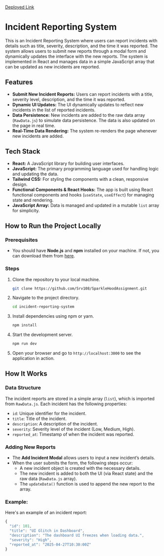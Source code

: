 [Deployed Link](https://sparkle-hood-assignment-rose.vercel.app/)

# Incident Reporting System

This is an Incident Reporting System where users can report incidents with details such as title, severity, description, and the time it was reported. The system allows users to submit new reports through a modal form and dynamically updates the interface with the new reports. The system is implemented in React and manages data in a simple JavaScript array that can be updated as new incidents are reported.

## Features
- **Submit New Incident Reports:** Users can report incidents with a title, severity level, description, and the time it was reported.
- **Dynamic UI Updates:** The UI dynamically updates to reflect new incidents in the list of reported incidents.
- **Data Persistence:** New incidents are added to the raw data array (`RawData.js`) to simulate data persistence. The data is also updated on the page in real time.
- **Real-Time Data Rendering:** The system re-renders the page whenever new incidents are added.

## Tech Stack
- **React:** A JavaScript library for building user interfaces.
- **JavaScript:** The primary programming language used for handling logic and updating the data.
- **Tailwind CSS:** For styling the components with a clean, responsive design.
- **Functional Components & React Hooks:** The app is built using React functional components and hooks (`useState`, `useEffect`) for managing state and rendering.
- **JavaScript Array:** Data is managed and updated in a mutable `list` array for simplicity.

## How to Run the Project Locally

### Prerequisites
- You should have **Node.js** and **npm** installed on your machine. If not, you can download them from [here](https://nodejs.org/).

### Steps
1. Clone the repository to your local machine.
    ```bash
    git clone https://github.com/Srv108/SparkleHoodAssignment.git
    ```

2. Navigate to the project directory.
    ```bash
    cd incident-reporting-system
    ```

3. Install dependencies using npm or yarn.
    ```bash
    npm install
    ```

4. Start the development server.
    ```bash
    npm run dev
   
    ```

5. Open your browser and go to `http://localhost:3000` to see the application in action.

## How It Works

### Data Structure
The incident reports are stored in a simple array (`list`), which is imported from `RawData.js`. Each incident has the following properties:
- `id`: Unique identifier for the incident.
- `title`: Title of the incident.
- `description`: A description of the incident.
- `severity`: Severity level of the incident (Low, Medium, High).
- `reported_at`: Timestamp of when the incident was reported.

### Adding New Reports
- The **Add Incident Modal** allows users to input a new incident’s details.
- When the user submits the form, the following steps occur:
  - A new incident object is created with the necessary details.
  - The new incident is added to both the UI (via React state) and the raw data (`RawData.js` array).
  - The `updateData()` function is used to append the new report to the array.

### Example:
Here's an example of an incident report:
```javascript
{
  "id": 101,
  "title": "UI Glitch in Dashboard",
  "description": "The dashboard UI freezes when loading data.",
  "severity": "High",
  "reported_at": "2025-04-27T10:30:00Z"
}
